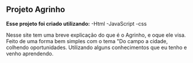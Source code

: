 ## Projeto Agrinho ##

**Esse projeto foi criado utilizando:**
  -Html
  -JavaScript
  -css

Nesse site tem uma breve explicação do que é o Agrinho, e oque ele visa.
Feito de uma forma bem simples com o tema "Do campo a cidade, colhendo oportunidades.
Utilizando alguns conhecimentos que eu tenho e venho aprendendo.